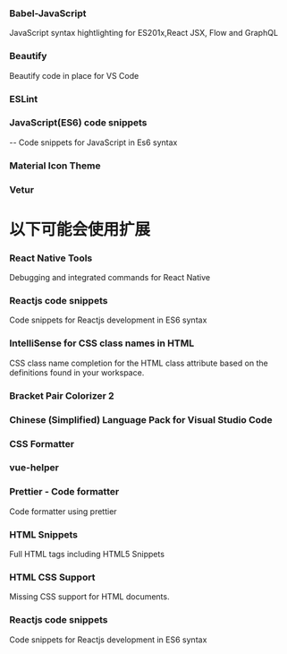 
### Babel-JavaScript

JavaScript syntax hightlighting for ES201x,React JSX, Flow and GraphQL

### Beautify

Beautify code in place for VS Code

### ESLint

### JavaScript(ES6) code snippets
-- Code snippets for JavaScript in Es6 syntax

### Material Icon Theme

### Vetur


# 以下可能会使用扩展

### React Native Tools

Debugging and integrated commands for React Native

### Reactjs code snippets

Code snippets for Reactjs development in ES6 syntax

### IntelliSense for CSS class names in HTML

CSS class name completion for the HTML class attribute based on the definitions found in your workspace.

### Bracket Pair Colorizer 2

### Chinese (Simplified) Language Pack for Visual Studio Code

### CSS Formatter

### vue-helper

### Prettier - Code formatter

Code formatter using prettier

### HTML Snippets

Full HTML tags including HTML5 Snippets

### HTML CSS Support

Missing CSS support for HTML documents.

### Reactjs code snippets

Code snippets for Reactjs development in ES6 syntax



